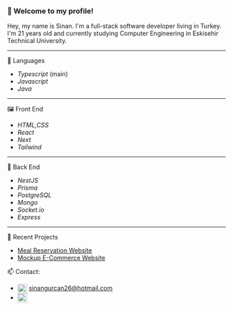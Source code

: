 <!--
**MasterFAE/MasterFAE** is a ✨ _special_ ✨ repository because its `README.md` (this file) appears on your GitHub profile.

Here are some ideas to get you started:

- 🔭 I’m currently working on ...
- 🌱 I’m currently learning ...
- 👯 I’m looking to collaborate on ...
- 🤔 I’m looking for help with ...
- 💬 Ask me about ...
- 📫 How to reach me: ...
- 😄 Pronouns: ...
- ⚡ Fun fact: ...
-->
### 🎉 Welcome to my profile!
Hey, my name is Sinan. I'm a full-stack software developer living in Turkey.
I'm 21 years old and currently studying Computer Engineering in Eskisehir Technical University.

  
  <hr />
  
🔨 Languages
  * *Typescript* (main)
  * *Javascript*
  * *Java*

 <hr />

🖼️ Front End
  * *HTML,CSS*
  * *React*
  * *Next*
  * *Tailwind*

 <hr />

💾 Back End
  * *NestJS*
  * *Prisma*
  * *PostgreSQL*
  * *Mongo*
  * *Socket.io*
  * *Express*
 
 <hr />
 
 📝 Recent Projects
 * [Meal Reservation Website](https://estu-yemekhane.vercel.app/)
 * [Mockup E-Commerce Website](https://fae-ecommerce.vercel.app/)
 
📫 Contact:
* <img src="https://unpkg.com/simple-icons@7.15.0/icons/gmail.svg" height="22" alt="mail" align="center"> sinangurcan26@hotmail.com
* [<img src="https://unpkg.com/simple-icons@7.15.0/icons/linkedin.svg" alt='linkedin' height='22' align="center">](https://www.linkedin.com/in/sinan-gurcan/)  
 

